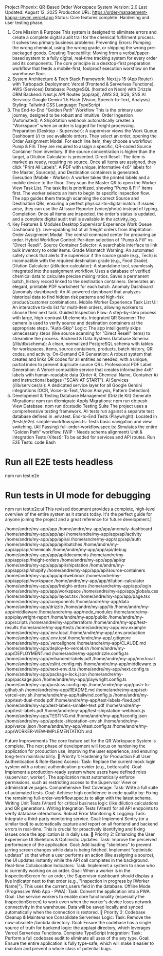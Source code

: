 Project Phoenix: QR-Based Order Workspace System
Version: 2.0
Last Updated: August 12, 2025
Production URL: https://order-management-kappa-seven.vercel.app
Status: Core features complete. Hardening and user testing phase.
1. Core Mission & Purpose
This system is designed to eliminate errors and create a complete digital audit trail for the chemical fulfillment process. It solves two primary business problems:
Preventing Errors: Pumping the wrong chemical, using the wrong grade, or shipping the wrong pre-packaged goods.
Creating Traceability: Moving from a verbal/paper-based system to a fully digital, real-time tracking system for every order and its components.
The core principle is a desktop-first preparation workflow that feeds a mobile-first, foolproof execution workflow on the warehouse floor.
2. System Architecture & Tech Stack
Framework: Next.js 15 (App Router) with Turbopack
Deployment: Vercel (Frontend & Serverless Functions), AWS (Services)
Database: PostgreSQL (hosted on Neon) with Drizzle ORM
Backend: Next.js API Routes (app/api), AWS S3, SQS, SNS
AI Services: Google Gemini 1.5 Flash (Vision, Speech-to-Text, Analysis)
Styling: Tailwind CSS
Language: TypeScript
3. The End-to-End "Golden Path" Workflow
This is the primary user journey, designed to be robust and intuitive.
Order Ingestion (Automated): A ShipStation webhook automatically creates a "Workspace" when an order is tagged for freight processing.
Preparation (Desktop - Supervisor):
A supervisor views the Work Queue Dashboard (/) to see available orders.
They select an order, opening the Order Assignment Modal.
For each line item, they choose a workflow:
Pump & Fill: They are required to assign a specific, QR-coded Source Container from inventory. If the source concentration is higher than the target, a Dilution Calculator is presented.
Direct Resell: The item is marked as ready, requiring no source.
Once all items are assigned, they click "Print All Labels". A PDF with unique, informative 4x6" labels for the Master, Source(s), and Destination containers is generated.
Execution (Mobile - Worker):
A worker takes the printed labels and a mobile device to the floor.
They scan the Master QR to open the Worker View Task List.
The task list is prioritized, showing "Pump & Fill" items first.
The worker selects an item to begin its specific inspection flow.
The app guides them through scanning the correct Source and Destination QRs, ensuring a perfect physical-to-digital match.
If issues arise, they can use the AI Issue Reporter (voice/photo) instead of typing.
Completion: Once all items are inspected, the order's status is updated, and a complete digital audit trail is available in the activity_log.
4. Key Features & Modules
Desktop Supervisor Experience
Work Queue Dashboard (/): Live-updating list of all freight orders from ShipStation.
Order Assignment Modal: The central command center for preparing an order.
Hybrid Workflow Control: Per-item selection of "Pump & Fill" vs. "Direct Resell".
Source Container Selector: A searchable interface to link bulk inventory to order items.
Grade Mismatch Warning: An automated safety check that alerts the supervisor if the source grade (e.g., Tech) is incompatible with the required destination grade (e.g., Food Grade).
Dilution Calculator (/dilution-calculator):
A standalone tool, seamlessly integrated into the assignment workflow.
Uses a database of verified chemical data to calculate precise mixing ratios.
Saves a permanent batch_history record linked to the destination containers.
Generates an elegant, printable PDF worksheet for each batch.
Anomaly Dashboard (/anomaly-dashboard): An AI-powered dashboard that analyzes historical data to find hidden risk patterns and high-risk product/customer combinations.
Mobile Worker Experience
Task List UI: An interactive to-do list for multi-item orders, allowing workers to choose their next task.
Guided Inspection Flow: A step-by-step process with large, high-contrast UI elements.
Integrated QR Scanner: The camera is used to verify source and destination containers at the appropriate steps.
"Auto-Skip" Logic: The app intelligently skips unnecessary steps (like source scanning for "Direct Resell" items) to streamline the process.
Backend & Data Systems
Database Schema (/lib/db/schema): A clean, normalized PostgreSQL schema with tables for workspaces, items, source containers, products, batch history, QR codes, and activity.
On-Demand QR Generation: A robust system that creates and links QR codes for all entities as needed, with a unique, partial index to prevent duplicate source QRs.
Professional PDF Label Generation: A Vercel-compatible service that creates informative 4x6" labels with human-readable data (Order #, Chemical Name, Container #) and instructional badges ("SCAN AT START").
AI Services (/lib/services/ai): A dedicated service layer for all Google Gemini integrations (OCR, Voice-to-Text, Vision Analysis, Pattern Detection).
5. Development & Testing
Database Management (Drizzle Kit)
Generate Migrations: npm run db:migrate
Apply Migrations: npm run db:push
View Database: npm run db:studio
Testing Suite
The project uses a comprehensive testing framework. All tests run against a separate test database defined in .env.test.
End-to-End Tests (Playwright): Located in /tests/e2e/.
simple-workflow.spec.ts: Tests basic navigation and view switching. (All Passing)
full-order-workflow.spec.ts: Simulates the entire "Golden Path" workflow. (WIP - Needs schema alignment)
Unit & Integration Tests (Vitest): To be added for services and API routes.
Run E2E Tests:
code
Bash
# Run all E2E tests headless
npm run test:e2e

# Run tests in UI mode for debugging
npm run test:e2e:ui
This revised document provides a complete, high-level overview of the entire system as it stands today. It's the perfect guide for anyone joining the project and a great reference for future development.|

/home/andre/my-app/app
/home/andre/my-app/app/anomaly-dashboard
/home/andre/my-app/app/api
/home/andre/my-app/app/api/activity
/home/andre/my-app/app/api/ai
/home/andre/my-app/app/api/auth
/home/andre/my-app/app/api/batches
/home/andre/my-app/app/api/chemicals
/home/andre/my-app/app/api/debug
/home/andre/my-app/app/api/documents
/home/andre/my-app/app/api/freight-orders
/home/andre/my-app/app/api/qr
/home/andre/my-app/app/api/shipstation
/home/andre/my-app/app/api/shopify
/home/andre/my-app/app/api/source-containers
/home/andre/my-app/app/api/webhook
/home/andre/my-app/app/api/workspace
/home/andre/my-app/app/dilution-calculator
/home/andre/my-app/app/freight-orders
/home/andre/my-app/app/login
/home/andre/my-app/app/workspace
/home/andre/my-app/app/globals.css
/home/andre/my-app/app/layout.tsx
/home/andre/my-app/app/page.tsx
/home/andre/my-app/components
/home/andre/my-app/data
/home/andre/my-app/drizzle
/home/andre/my-app/lib
/home/andre/my-app/middleware
/home/andre/my-app/node_modules
/home/andre/my-app/playwright-report
/home/andre/my-app/public
/home/andre/my-app/scripts
/home/andre/my-app/terraform
/home/andre/my-app/test-results
/home/andre/my-app/tests
/home/andre/my-app/.env.example
/home/andre/my-app/.env.local
/home/andre/my-app/.env.production
/home/andre/my-app/.env.test
/home/andre/my-app/.gitignore
/home/andre/my-app/.vercelignore
/home/andre/my-app/CLAUDE.md
/home/andre/my-app/deploy-to-vercel.sh
/home/andre/my-app/DEPLOYMENT.md
/home/andre/my-app/drizzle.config.ts
/home/andre/my-app/enhanced-labels.pdf
/home/andre/my-app/env.local
/home/andre/my-app/eslint.config.mjs
/home/andre/my-app/middleware.ts
/home/andre/my-app/next-env.d.ts
/home/andre/my-app/next.config.ts
/home/andre/my-app/package-lock.json
/home/andre/my-app/package.json
/home/andre/my-app/playwright.config.ts
/home/andre/my-app/postcss.config.mjs
/home/andre/my-app/push-to-github.sh
/home/andre/my-app/README.md
/home/andre/my-app/set-vercel-env.sh
/home/andre/my-app/tailwind.config.js
/home/andre/my-app/test-dual-mode.pdf
/home/andre/my-app/test-labels-fixed.pdf
/home/andre/my-app/test-labels-smaller-text.pdf
/home/andre/my-app/test-labels.pdf
/home/andre/my-app/test-shipstation-webhook.js
/home/andre/my-app/TESTING.md
/home/andre/my-app/tsconfig.json
/home/andre/my-app/update-shipstation-env.sh
/home/andre/my-app/vercel.json
/home/andre/my-app/vitest.config.ts
/home/andre/my-app/WORKER-VIEW-IMPLEMENTATION.md


Future Improvements
The core feature set for the QR Workspace System is complete. The next phase of development will focus on hardening the application for production use, improving the user experience, and ensuring long-term maintainability.
🚀 Priority 1: Hardening for Production
Full User Authentication & Role-Based Access:
Task: Replace the current mock login system with a robust authentication provider (e.g., betterauth).
Goal: Implement a production-ready system where users have defined roles (supervisor, worker). The application must automatically enforce permissions, such as restricting access to the Supervisor View or administrative pages.
Comprehensive Test Coverage:
Task: Write a full suite of automated tests.
Goal: Achieve high confidence in code quality by:
Fixing the remaining full-order-workflow.spec.ts to align with the latest schema.
Writing Unit Tests (Vitest) for critical business logic (like dilution calculations and QR generation).
Writing Integration Tests (Vitest) for all API endpoints to verify database interactions.
Robust Error Monitoring & Logging:
Task: Integrate a third-party monitoring service.
Goal: Implement Sentry (or a similar tool) to automatically capture and report on all frontend and backend errors in real-time. This is crucial for proactively identifying and fixing issues once the application is in daily use.
🌟 Priority 2: Enhancing the User Experience
UI Skeletons & Optimistic Updates:
Task: Improve the perceived performance of the application.
Goal: Add loading "skeletons" to prevent jarring screen changes while data is being fetched. Implement "optimistic updates" so that when a user performs an action (like assigning a source), the UI updates instantly while the API call completes in the background.
Real-time Collaboration Indicators:
Task: Implement a system to show who is currently working on an order.
Goal: When a worker is in the InspectionScreen for an order, the Supervisor dashboard should display a live indicator next to that order (e.g., "Inspection in progress by [Worker Name]"). This uses the current_users field in the database.
Offline Mode (Progressive Web App - PWA):
Task: Convert the application into a PWA.
Goal: Use service workers to enable core functionality (especially the InspectionScreen) to work even when the worker's device loses network connectivity in the warehouse. Data will be saved locally and synced automatically when the connection is restored.
🧹 Priority 3: Codebase Cleanup & Maintenance
Consolidate Serverless Logic:
Task: Remove the now-obsolete /lambda directory.
Goal: Ensure the codebase has a single source of truth for backend logic: the app/api directory, which leverages Vercel Serverless Functions.
Complete TypeScript Integration:
Task: Perform a full codebase audit to eliminate all uses of the any type.
Goal: Ensure the entire application is fully type-safe, which will make it easier to maintain and prevent a whole class of potential bugs.